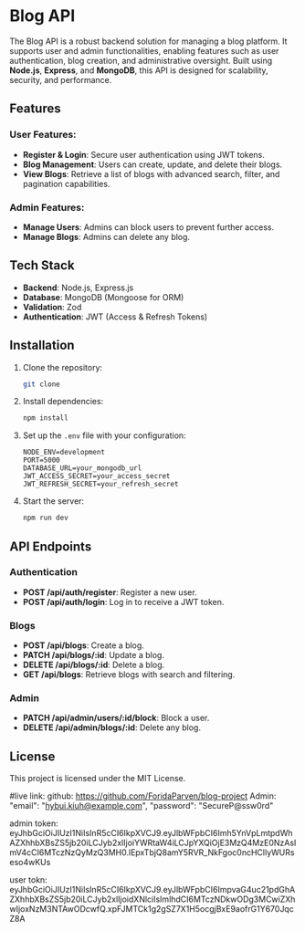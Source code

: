 # Blog API

The Blog API is a robust backend solution for managing a blog platform. It supports user and admin functionalities, enabling features such as user authentication, blog creation, and administrative oversight. Built using **Node.js**, **Express**, and **MongoDB**, this API is designed for scalability, security, and performance.

## Features

### User Features:
- **Register & Login**: Secure user authentication using JWT tokens.
- **Blog Management**: Users can create, update, and delete their blogs.
- **View Blogs**: Retrieve a list of blogs with advanced search, filter, and pagination capabilities.

### Admin Features:
- **Manage Users**: Admins can block users to prevent further access.
- **Manage Blogs**: Admins can delete any blog.

## Tech Stack
- **Backend**: Node.js, Express.js
- **Database**: MongoDB (Mongoose for ORM)
- **Validation**: Zod
- **Authentication**: JWT (Access & Refresh Tokens)

## Installation

1. Clone the repository:
   ```bash
   git clone 
   ```
2. Install dependencies:
   ```bash
   npm install
   ```
3. Set up the `.env` file with your configuration:
   ```
   NODE_ENV=development
   PORT=5000
   DATABASE_URL=your_mongodb_url
   JWT_ACCESS_SECRET=your_access_secret
   JWT_REFRESH_SECRET=your_refresh_secret
   ```
4. Start the server:
   ```bash
   npm run dev
   ```

## API Endpoints

### Authentication
- **POST /api/auth/register**: Register a new user.
- **POST /api/auth/login**: Log in to receive a JWT token.

### Blogs
- **POST /api/blogs**: Create a blog.
- **PATCH /api/blogs/:id**: Update a blog.
- **DELETE /api/blogs/:id**: Delete a blog.
- **GET /api/blogs**: Retrieve blogs with search and filtering.

### Admin
- **PATCH /api/admin/users/:id/block**: Block a user.
- **DELETE /api/admin/blogs/:id**: Delete any blog.

## License
This project is licensed under the MIT License.

#live link:
github: https://github.com/ForidaParven/blog-project
Admin: 
"email": "hybui.kiuh@example.com",
"password": "SecureP@ssw0rd"

admin token: eyJhbGciOiJIUzI1NiIsInR5cCI6IkpXVCJ9.eyJlbWFpbCI6Imh5YnVpLmtpdWhAZXhhbXBsZS5jb20iLCJyb2xlIjoiYWRtaW4iLCJpYXQiOjE3MzQ4MzE0NzAsImV4cCI6MTczNzQyMzQ3MH0.lEpxTbjQ8amY5RVR_NkFgoc0ncHCllyWURseso4wKUs

user tokn: eyJhbGciOiJIUzI1NiIsInR5cCI6IkpXVCJ9.eyJlbWFpbCI6ImpvaG4uc21pdGhAZXhhbXBsZS5jb20iLCJyb2xlIjoidXNlciIsImlhdCI6MTczNDkwODg3MCwiZXhwIjoxNzM3NTAwODcwfQ.xpFJMTCk1g2gSZ7X1H5ocgjBxE9aofrG1Y670JqcZ8A